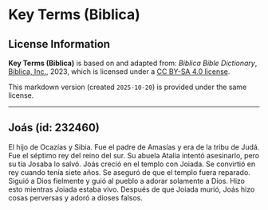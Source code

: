 # Key Terms (Biblica)

## License Information

**Key Terms (Biblica)** is based on and adapted from: _Biblica Bible Dictionary_, [Biblica, Inc.](https://www.biblica.com/), 2023, which is licensed under a [CC BY-SA 4.0 license](https://creativecommons.org/licenses/by-sa/4.0/legalcode.en).

This markdown version (created `2025-10-20`) is provided under the same license.



--------------------------------

## Joás (id: 232460)

El hijo de Ocazías y Sibia. Fue el padre de Amasías y era de la tribu de Judá. Fue el séptimo rey del reino del sur. Su abuela Atalía intentó asesinarlo, pero su tía Josaba lo salvó. Joás creció en el templo con Joiada. Se convirtió en rey cuando tenía siete años. Se aseguró de que el templo fuera reparado. Siguió a Dios fielmente y guió al pueblo a adorar solamente a Dios. Hizo esto mientras Joiada estaba vivo. Después de que Joiada murió, Joás hizo cosas perversas y adoró a dioses falsos.


